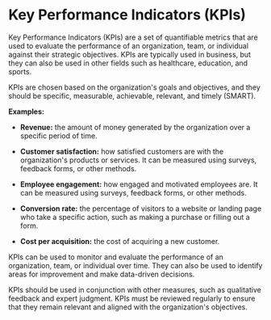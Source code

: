 # Key Performance Indicators (KPIs)

Key Performance Indicators (KPIs) are a set of quantifiable metrics that are used to evaluate the performance of an organization, team, or individual against their strategic objectives. KPIs are typically used in business, but they can also be used in other fields such as healthcare, education, and sports.

KPIs are chosen based on the organization's goals and objectives, and they should be specific, measurable, achievable, relevant, and timely (SMART).

**Examples:**

* **Revenue:** the amount of money generated by the organization over a specific period of time.

* **Customer satisfaction:** how satisfied customers are with the organization's products or services. It can be measured using surveys, feedback forms, or other methods.

* **Employee engagement:** how engaged and motivated employees are. It can be measured using surveys, feedback forms, or other methods.

* **Conversion rate:** the percentage of visitors to a website or landing page who take a specific action, such as making a purchase or filling out a form.

* **Cost per acquisition:** the cost of acquiring a new customer.

KPIs can be used to monitor and evaluate the performance of an organization, team, or individual over time. They can also be used to identify areas for improvement and make data-driven decisions.

KPIs should be used in conjunction with other measures, such as qualitative feedback and expert judgment. KPIs must be reviewed regularly to ensure that they remain relevant and aligned with the organization's objectives.
